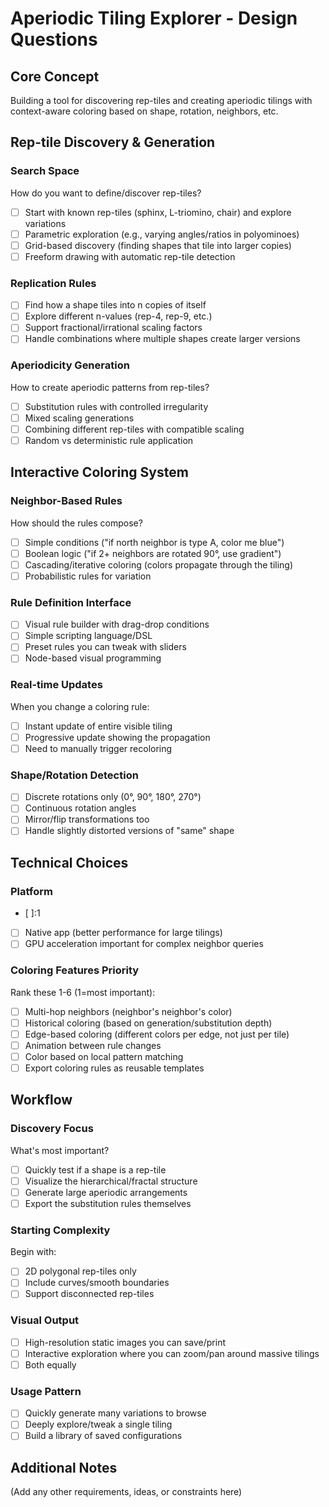 # Aperiodic Tiling Explorer - Design Questions

## Core Concept
Building a tool for discovering rep-tiles and creating aperiodic tilings with context-aware coloring based on shape, rotation, neighbors, etc.

## Rep-tile Discovery & Generation

### Search Space
How do you want to define/discover rep-tiles?
- [ ] Start with known rep-tiles (sphinx, L-triomino, chair) and explore variations
- [ ] Parametric exploration (e.g., varying angles/ratios in polyominoes)
- [ ] Grid-based discovery (finding shapes that tile into larger copies)
- [ ] Freeform drawing with automatic rep-tile detection

### Replication Rules
- [ ] Find how a shape tiles into n copies of itself
- [ ] Explore different n-values (rep-4, rep-9, etc.)
- [ ] Support fractional/irrational scaling factors
- [ ] Handle combinations where multiple shapes create larger versions

### Aperiodicity Generation
How to create aperiodic patterns from rep-tiles?
- [ ] Substitution rules with controlled irregularity
- [ ] Mixed scaling generations
- [ ] Combining different rep-tiles with compatible scaling
- [ ] Random vs deterministic rule application

## Interactive Coloring System

### Neighbor-Based Rules
How should the rules compose?
- [ ] Simple conditions ("if north neighbor is type A, color me blue")
- [ ] Boolean logic ("if 2+ neighbors are rotated 90°, use gradient")
- [ ] Cascading/iterative coloring (colors propagate through the tiling)
- [ ] Probabilistic rules for variation

### Rule Definition Interface
- [ ] Visual rule builder with drag-drop conditions
- [ ] Simple scripting language/DSL
- [ ] Preset rules you can tweak with sliders
- [ ] Node-based visual programming

### Real-time Updates
When you change a coloring rule:
- [ ] Instant update of entire visible tiling
- [ ] Progressive update showing the propagation
- [ ] Need to manually trigger recoloring

### Shape/Rotation Detection
- [ ] Discrete rotations only (0°, 90°, 180°, 270°)
- [ ] Continuous rotation angles
- [ ] Mirror/flip transformations too
- [ ] Handle slightly distorted versions of "same" shape

## Technical Choices

### Platform
- [ ]:1
- [ ] Native app (better performance for large tilings)
- [ ] GPU acceleration important for complex neighbor queries

### Coloring Features Priority
Rank these 1-6 (1=most important):
- [ ] Multi-hop neighbors (neighbor's neighbor's color)
- [ ] Historical coloring (based on generation/substitution depth)
- [ ] Edge-based coloring (different colors per edge, not just per tile)
- [ ] Animation between rule changes
- [ ] Color based on local pattern matching
- [ ] Export coloring rules as reusable templates

## Workflow

### Discovery Focus
What's most important?
- [ ] Quickly test if a shape is a rep-tile
- [ ] Visualize the hierarchical/fractal structure
- [ ] Generate large aperiodic arrangements
- [ ] Export the substitution rules themselves

### Starting Complexity
Begin with:
- [ ] 2D polygonal rep-tiles only
- [ ] Include curves/smooth boundaries
- [ ] Support disconnected rep-tiles

### Visual Output
- [ ] High-resolution static images you can save/print
- [ ] Interactive exploration where you can zoom/pan around massive tilings
- [ ] Both equally

### Usage Pattern
- [ ] Quickly generate many variations to browse
- [ ] Deeply explore/tweak a single tiling
- [ ] Build a library of saved configurations

## Additional Notes
(Add any other requirements, ideas, or constraints here)
